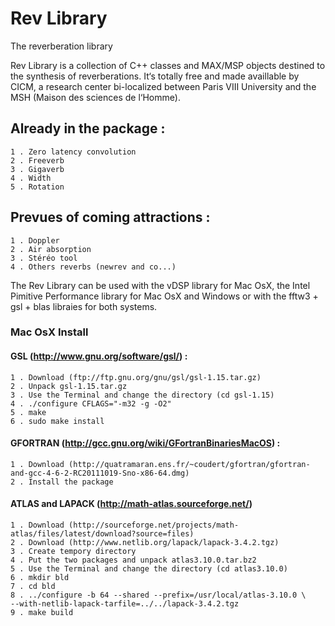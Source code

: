 # Rev Library
	
The reverberation library

Rev Library is a collection of C++ classes and MAX/MSP objects destined to the synthesis of reverberations. 
It‘s totally free and made availlable by CICM, a research center bi-localized between Paris VIII University and the MSH (Maison des sciences de l‘Homme).

## Already in the package :

	1 . Zero latency convolution
	2 . Freeverb
	3 . Gigaverb
	4 . Width
	5 . Rotation

## Prevues of coming attractions :
	1 . Doppler
	2 . Air absorption
	3 . Stéréo tool
	4 . Others reverbs (newrev and co...)

The Rev Library can be used with the vDSP library for Mac OsX, the Intel Pimitive Performance library for Mac OsX and Windows or with the fftw3 + gsl + blas libraies for both systems. 

### Mac OsX Install

#### GSL (http://www.gnu.org/software/gsl/) : 

	1 . Download (ftp://ftp.gnu.org/gnu/gsl/gsl-1.15.tar.gz)
	2 . Unpack gsl-1.15.tar.gz
	3 . Use the Terminal and change the directory (cd gsl-1.15)
	4 . ./configure CFLAGS="-m32 -g -O2"
	5 . make
	6 . sudo make install

#### GFORTRAN (http://gcc.gnu.org/wiki/GFortranBinariesMacOS) :

	1 . Download (http://quatramaran.ens.fr/~coudert/gfortran/gfortran-and-gcc-4-6-2-RC20111019-Sno-x86-64.dmg)
	2 . Install the package

#### ATLAS and LAPACK (http://math-atlas.sourceforge.net/)

	1 . Download (http://sourceforge.net/projects/math-atlas/files/latest/download?source=files)
	2 . Download (http://www.netlib.org/lapack/lapack-3.4.2.tgz)
	3 . Create tempory directory
	4 . Put the two packages and unpack atlas3.10.0.tar.bz2
	5 . Use the Terminal and change the directory (cd atlas3.10.0)
	6 . mkdir bld
	7 . cd bld
	8 . ../configure -b 64 --shared --prefix=/usr/local/atlas-3.10.0 \
    --with-netlib-lapack-tarfile=../../lapack-3.4.2.tgz
    9 . make build